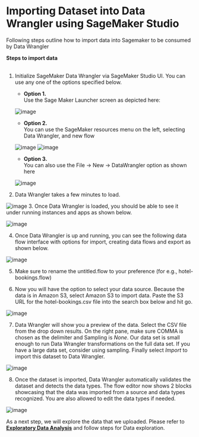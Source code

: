 # Importing Dataset into Data Wrangler using SageMaker Studio

Following steps outline how to import data into Sagemaker to be consumed by Data Wrangler


<b>Steps to import data</b></br></br>  
1. Initialize SageMaker Data Wrangler via SageMaker Studio UI. You can use any one of the options specified below. 
   


    -  <b>Option 1.</b> </br> Use the Sage Maker Launcher screen as depicted here:
    
    ![image](./img/image-1.png)

    -  <b>Option 2.</b> </br>  You can use the SageMaker resources menu on the left, selecting Data Wrangler, and new flow
    
    ![image](./img/image-1-1.png)
    ![image](./img/image-1-2.png)
    -  <b>Option 3.</b> </br> You can also use the File -> New -> DataWrangler option as shown here
    
    ![image](./img/image-1-3.png)
2. Data Wrangler takes a few minutes to load.

![image](./img/image-2.png)
3. Once Data Wrangler is loaded, you should be able to see it under running instances and apps as shown below.

![image](./img/image-3.png)

4. Once Data Wrangler is up and running, you can see the following data flow interface with options for import, creating data flows and export as shown below.

![image](./img/image-4.png)

5. Make sure to rename the untitled.flow to your preference (for e.g., hotel-bookings.flow)

6. Now you will have the option to select your data source. Because the data is in Amazon S3, select Amazon S3 to import data. Paste the S3 URL for the hotel-bookings.csv file into the search box below and hit go.

![image](./img/image-5.png)

7. Data Wrangler will show you a preview of the data. Select the CSV file from the drop down results. On the right pane, make sure COMMA is chosen as the delimiter and Sampling is *None*. Our data set is small enough to run Data Wrangler transformations on the full data set. If you have a large data set, consider using sampling. Finally select *Import* to import this dataset to Data Wrangler.

![image](./img/image-6.png)

8. Once the dataset is imported, Data Wrangler automatically validates the dataset and detects the data types. The flow editor now shows 2 blocks showcasing that the data was imported from a source and data types recognized. You are also allowed to edit the data types if needed.

![image](./img/image-7.png)


As a next step, we will explore the data that we uploaded. Please refer to **[Exploratory Data Analysis](.././Data-Exploration.md)** and follow steps for Data exploration.

